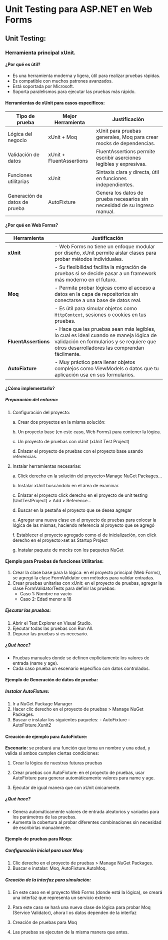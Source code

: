 # Unit Testing para ASP.NET en Web Forms

## Unit Testing: 
### Herramienta principal xUnit. 
#### ¿Por qué es útil? 
- Es una herramienta moderna y ligera, útil para realizar pruebas rápidas. 
- Es compatible con muchos patrones avanzados. 
- Está soportada por Microsoft.
- Soporta paralelismos para ejecutar las pruebas más rápido. 

#### Herramientas de xUnit para casos específicos: 

| Tipo de prueba                 | Mejor Herramienta          | Justificación                                                                 |
|--------------------------------|----------------------------|-------------------------------------------------------------------------------|
| Lógica del negocio             | xUnit + Moq               | xUnit para pruebas generales, Moq para crear mocks de dependencias.          |
| Validación de datos            | xUnit + FluentAssertions  | FluentAssertions permite escribir aserciones legibles y expresivas.          |
| Funciones utilitarias          | xUnit                     | Sintaxis clara y directa, útil en funciones independientes.                  |
| Generación de datos de prueba  | AutoFixture               | Genera los datos de prueba necesarios sin necesidad de su ingreso manual.    |


#### ¿Por qué en Web Forms? 

| Herramienta         | Justificación                                                                                                  |
|----------------------|--------------------------------------------------------------------------------------------------------------|
| **xUnit**           | - Web Forms no tiene un enfoque modular por diseño, xUnit permite aislar clases para probar métodos individuales.  |
|                      | - Su flexibilidad facilita la migración de pruebas si se decide pasar a un framework más moderno en el futuro.   |
| **Moq**             | - Permite probar lógicas como el acceso a datos en la capa de repositorios sin conectarse a una base de datos real. |
|                      | - Es útil para simular objetos como `HttpContext`, sesiones o cookies en tus pruebas.                         |
| **FluentAssertions**| - Hace que las pruebas sean más legibles, lo cual es ideal cuando se maneja lógica de validación en formularios y se requiere que otros desarrolladores las comprendan fácilmente. |
| **AutoFixture**     | - Muy práctico para llenar objetos complejos como ViewModels o datos que tu aplicación usa en sus formularios. |

#### ¿Cómo implementarlo? 
##### Preparación del entorno:
1. Configuración del proyecto:
   
    a. Crear dos proyectos en la misma solución:

    b. Un proyecto base (en este caso, Web Forms) para contener la lógica.
  
    c. Un proyecto de pruebas con xUnit (xUnit Test Project)
  
    d. Enlazar el proyecto de pruebas con el proyecto base usando referencias.
  

2. Instalar herramientas necesarias:

    a. Click derecho en la solución del proyecto>Manage NuGet Packages… 

    b. Instalar xUnit buscándolo en el área de examinar.
 
    c. Enlazar el proyecto click derecho en el proyecto de unit testing (UnitTestProject) > Add > Reference…

    d. Buscar en la pestaña el proyecto que se desea agregar
 
    e. Agregar una nueva clase en el proyecto de pruebas para colocar la lógica de las mismas, haciendo referencia al proyecto que se agregó
 
    f. Establecer el proyecto agregado como el de inicialización, con click derecho en el proyecto>set as Startup Project

    g. Instalar paquete de mocks con los paquetes NuGet



#### Ejemplo para Pruebas de funciones Utilitarias: 
   
   1. Crear la clase base para la lógica: en el proyecto principal (Web Forms), se agregó la clase FormValidator con métodos para validar entradas.
   2. Crear pruebas unitarias con xUnit: en el proyecto de pruebas, agregar la clase FormValidatorTests para definir las pruebas:
      - Caso 1: Nombre no vacío
      - Caso 2: Edad menor a 18

##### Ejecutar las pruebas: 

   1. Abrir el Test Explorer en Visual Studio.
   2. Ejecutar todas las pruebas con Run All.
   3. Depurar las pruebas si es necesario.

##### ¿Qué hace? 
   * Pruebas manuales donde se definen explícitamente los valores de entrada (name y age).
   * Cada caso prueba un escenario específico con datos controlados.

#### Ejemplo de Generación de datos de prueba: 
##### Instalar AutoFixture: 

   1. Ir a NuGet Package Manager 
   2. Hacer clic derecho en el proyecto de pruebas > Manage NuGet Packages.
   3. Buscar e instalar los siguientes paquetes:
    - AutoFixture
    - AutoFixture.Xunit2 

#### Creación de ejemplo para AutoFixture:

**Escenario:** se probará una función que toma un nombre y una edad, y valida si ambos cumplen ciertas condiciones:

1. Crear la lógica de nuestras futuras pruebas

2. Crear pruebas con AutoFixture: en el proyecto de pruebas, usar AutoFixture para generar automáticamente valores para name y age.

3. Ejecutar de igual manera que con xUnit únicamente. 

##### ¿Qué hace? 
* Genera automáticamente valores de entrada aleatorios y variados para los parámetros de las pruebas.
* Aumenta la cobertura al probar diferentes combinaciones sin necesidad de escribirlas manualmente.

#### Ejemplo de pruebas para Moqs:
##### Configuración inicial para usar Moq:

1. Clic derecho en el proyecto de pruebas > Manage NuGet Packages.
2. Buscar e instalar: Moq, AutoFixture.AutoMoq.

##### Creación de la interfaz para simulación:

1. En este caso en el proyecto Web Forms (donde está la lógica), se creará una interfaz que representa un servicio externo

2. Para este caso se hará una nueva clase de lógica para probar Moq (Service Validator), ahora l os datos dependen de la interfaz

3. Creación de pruebas para Moq 

4. Las pruebas se ejecutan de la misma manera que antes.
